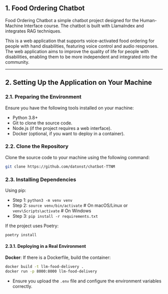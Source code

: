 ## 1\. Food Ordering Chatbot

Food Ordering Chatbot a simple chatbot project designed for the Human-Machine Interface course. The chatbot is built with LlamaIndex and integrates RAG techniques.

This is a web application that supports voice-activated food ordering for people with hand disabilities, featuring voice control and audio responses. The web application aims to improve the quality of life for people with disabilities, enabling them to be more independent and integrated into the community.

***

## 2\. Setting Up the Application on Your Machine

### 2.1. Preparing the Environment

Ensure you have the following tools installed on your machine:
- Python 3.8+
- Git to clone the source code.
- Node.js (if the project requires a web interface).
- Docker (optional, if you want to deploy in a container).

### 2.2. Clone the Repository

Clone the source code to your machine using the following command:
```bash
git clone https://github.com/datonst/chatbot-TTNM
```

### 2.3. Installing Dependencies

Using pip:
- Step 1: `python3 -m venv venv`
- Step 2: `source venv/bin/activate` # On macOS/Linux or `venv\Scripts\activate` # On Windows
- Step 3: `pip install -r requirements.txt`

If the project uses Poetry:
```bash
poetry install
```

#### 2.3.1. Deploying in a Real Environment

**Docker**: If there is a Dockerfile, build the container:
```bash
docker build -t llm-food-delivery .
docker run -p 8000:8000 llm-food-delivery
```
- Ensure you upload the `.env` file and configure the environment variables correctly.
```